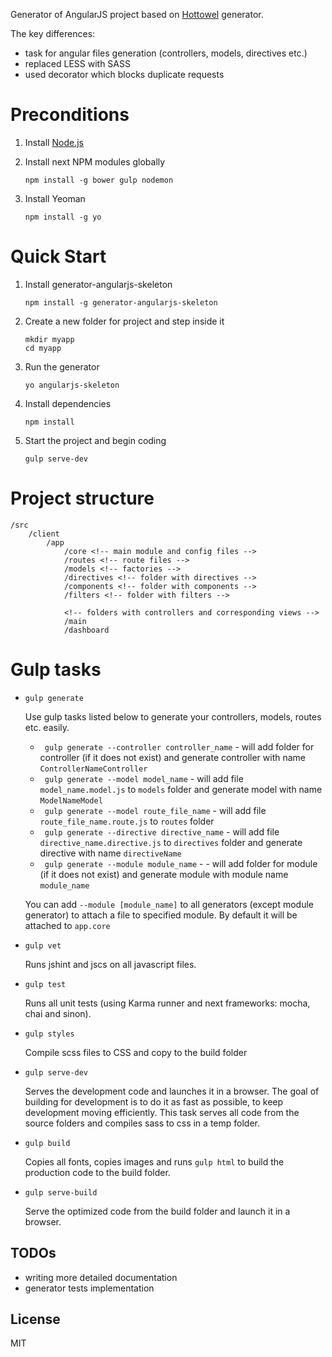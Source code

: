 Generator of AngularJS project based on [Hottowel](https://github.com/johnpapa/generator-hottowel) generator.

The key differences:
- task for angular files generation (controllers, models, directives etc.)
- replaced LESS with SASS
- used decorator which blocks duplicate requests

# Preconditions

1. Install [Node.js](http://nodejs.org)
2. Install next NPM modules globally

    ```
    npm install -g bower gulp nodemon 
    ```
3. Install Yeoman 

    ```
    npm install -g yo
    ```
    
# Quick Start

1. Install generator-angularjs-skeleton
    ```
    npm install -g generator-angularjs-skeleton
    ```

2. Create a new folder for project and step inside it
    ``` 
    mkdir myapp
    cd myapp
    ```
    
3. Run the generator 
    ```
    yo angularjs-skeleton 
    ```

4. Install dependencies
    ```
    npm install
    ```

5. Start the project and begin coding
    ```
    gulp serve-dev
    ```

# Project structure

    /src
        /client
            /app
                /core <!-- main module and config files -->
                /routes <!-- route files -->
                /models <!-- factories -->
                /directives <!-- folder with directives -->
                /components <!-- folder with components -->
                /filters <!-- folder with filters -->
                
                <!-- folders with controllers and corresponding views -->
                /main
                /dashboard

# Gulp tasks

- `gulp generate`

    Use gulp tasks listed below to generate your controllers, models, routes etc. easily.
    
    * ``` gulp generate --controller controller_name``` - will add folder for controller (if it does not exist) and generate controller with name ```ControllerNameController```
    * ``` gulp generate --model model_name``` - will add file ```model_name.model.js``` to ```models``` folder and generate model with name ```ModelNameModel```
    * ``` gulp generate --model route_file_name``` - will add file ```route_file_name.route.js``` to ```routes``` folder
    * ``` gulp generate --directive directive_name``` - will add file ```directive_name.directive.js``` to ```directives``` folder and generate directive with name ```directiveName```
    * ``` gulp generate --module module_name``` - - will add folder for module (if it does not exist) and generate module with module name ```module_name```
    
    You can add ```--module [module_name]``` to all generators (except module generator) to attach a file to specified module. By default it will be attached to ```app.core```
    
- `gulp vet`

    Runs jshint and jscs on all javascript files.
    
- `gulp test`

    Runs all unit tests (using Karma runner and next frameworks: mocha, chai and sinon).
    
- `gulp styles`

    Compile scss files to CSS and copy to the build folder

- `gulp serve-dev`

    Serves the development code and launches it in a browser. The goal of building for development is to do it as fast as possible, to keep development moving efficiently. This task serves all code from the source folders and compiles sass to css in a temp folder.
    
- `gulp build`

    Copies all fonts, copies images and runs `gulp html` to build the production code to the build folder.
    
- `gulp serve-build`

    Serve the optimized code from the build folder and launch it in a browser.
    
## TODOs

- writing more detailed documentation
- generator tests implementation
    
## License

MIT